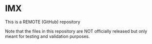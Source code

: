 # IMX
This is a REMOTE (GitHub) repository

Note that the files in this repository are NOT officially released but only meant for testing and validation purposes.
